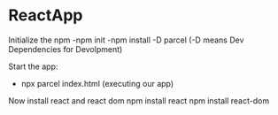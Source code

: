 # ReactApp
Initialize the npm
-npm init 
-npm install -D parcel  (-D means Dev Dependencies for Devolpment)

Start the app:
- npx parcel index.html  (executing our app)

Now install react and react dom
npm install react
npm install react-dom
